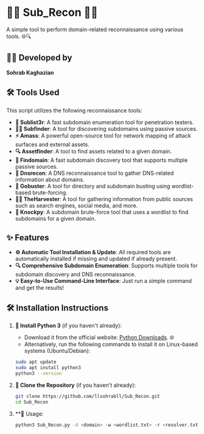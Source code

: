 # 🕵️‍♂️ **Sub_Recon** 🕵️‍♀️

A simple tool to perform domain-related reconnaissance using various tools. 🌐🔍

## 👨‍💻 **Developed by**
**Sohrab Kaghazian** 

## 🛠️ **Tools Used**

This script utilizes the following reconnaissance tools:

- **🔑 Sublist3r**: A fast subdomain enumeration tool for penetration testers.
- **🕵️‍♂️ Subfinder**: A tool for discovering subdomains using passive sources.
- **⚡ Amass**: A powerful open-source tool for network mapping of attack surfaces and external assets.
- **🔍 Assetfinder**: A tool to find assets related to a given domain.
- **🚀 Findomain**: A fast subdomain discovery tool that supports multiple passive sources.
- **📡 Dnsrecon**: A DNS reconnaissance tool to gather DNS-related information about domains.
- **📂 Gobuster**: A tool for directory and subdomain busting using wordlist-based brute-forcing.
- **🧑‍💻 TheHarvester**: A tool for gathering information from public sources such as search engines, social media, and more.
- **🔨 Knockpy**: A subdomain brute-force tool that uses a wordlist to find subdomains for a given domain.

## ✨ **Features**

- **⚙️ Automatic Tool Installation & Update**: All required tools are automatically installed if missing and updated if already present.
- **🔍 Comprehensive Subdomain Enumeration**: Supports multiple tools for subdomain discovery and DNS reconnaissance.
- **💡 Easy-to-Use Command-Line Interface**: Just run a simple command and get the results!

## 🛠️ **Installation Instructions**

1. **🔹 Install Python 3** (if you haven't already):

   - Download it from the official website: [Python Downloads](https://www.python.org/downloads/). 🌐
   - Alternatively, run the following commands to install it on Linux-based systems (Ubuntu/Debian):

   ```bash
   sudo apt update
   sudo apt install python3
   python3 --version
   ```

2. **🔹 Clone the Repository** (if you haven't already):

   ```bash
   git clone https://github.com/llsohrabll/Sub_Recon.git
   cd Sub_Recon
   ```
3. **🔹 Usage:

   ```bash
   python3 Sub_Recon.py -d <domain> -w <wordlist.txt> -r <resolver.txt>
   ```
